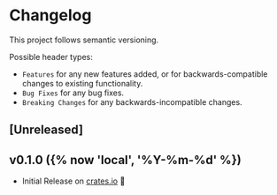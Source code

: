# Changelog

This project follows semantic versioning.

Possible header types:

- `Features` for any new features added, or for backwards-compatible
  changes to existing functionality.
- `Bug Fixes` for any bug fixes.
- `Breaking Changes` for any backwards-incompatible changes.

## [Unreleased]

## v0.1.0 ({% now 'local', '%Y-%m-%d' %})

- Initial Release on [crates.io] :tada:

[crates.io]: https://crates.io/crates/{{cookiecutter.project_name}}

